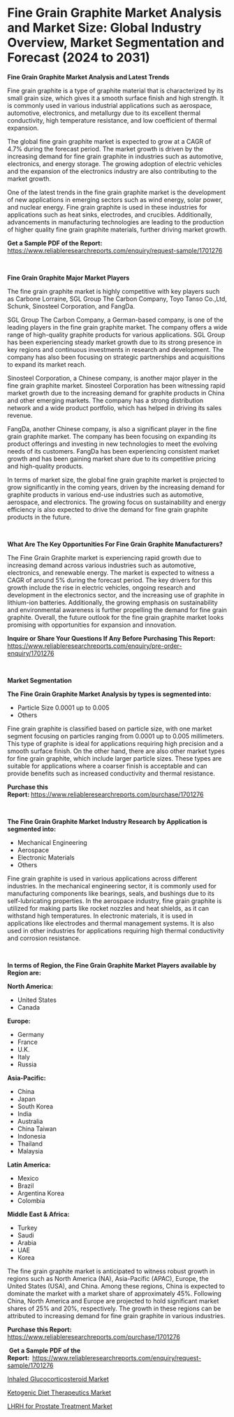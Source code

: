 <p><h1>Fine Grain Graphite Market Analysis and Market Size: Global Industry Overview, Market Segmentation and Forecast (2024 to 2031)</h1></p><p><strong>Fine Grain Graphite Market Analysis and Latest Trends</strong></p>
<p><p>Fine grain graphite is a type of graphite material that is characterized by its small grain size, which gives it a smooth surface finish and high strength. It is commonly used in various industrial applications such as aerospace, automotive, electronics, and metallurgy due to its excellent thermal conductivity, high temperature resistance, and low coefficient of thermal expansion.</p><p>The global fine grain graphite market is expected to grow at a CAGR of 4.7% during the forecast period. The market growth is driven by the increasing demand for fine grain graphite in industries such as automotive, electronics, and energy storage. The growing adoption of electric vehicles and the expansion of the electronics industry are also contributing to the market growth.</p><p>One of the latest trends in the fine grain graphite market is the development of new applications in emerging sectors such as wind energy, solar power, and nuclear energy. Fine grain graphite is used in these industries for applications such as heat sinks, electrodes, and crucibles. Additionally, advancements in manufacturing technologies are leading to the production of higher quality fine grain graphite materials, further driving market growth.</p></p>
<p><strong>Get a Sample PDF of the Report:&nbsp;</strong> <a href="https://www.reliableresearchreports.com/enquiry/request-sample/1701276">https://www.reliableresearchreports.com/enquiry/request-sample/1701276</a></p>
<p>&nbsp;</p>
<p><strong>Fine Grain Graphite Major Market Players</strong></p>
<p><p>The fine grain graphite market is highly competitive with key players such as Carbone Lorraine, SGL Group The Carbon Company, Toyo Tanso Co.,Ltd, Schunk, Sinosteel Corporation, and FangDa. </p><p>SGL Group The Carbon Company, a German-based company, is one of the leading players in the fine grain graphite market. The company offers a wide range of high-quality graphite products for various applications. SGL Group has been experiencing steady market growth due to its strong presence in key regions and continuous investments in research and development. The company has also been focusing on strategic partnerships and acquisitions to expand its market reach.</p><p>Sinosteel Corporation, a Chinese company, is another major player in the fine grain graphite market. Sinosteel Corporation has been witnessing rapid market growth due to the increasing demand for graphite products in China and other emerging markets. The company has a strong distribution network and a wide product portfolio, which has helped in driving its sales revenue.</p><p>FangDa, another Chinese company, is also a significant player in the fine grain graphite market. The company has been focusing on expanding its product offerings and investing in new technologies to meet the evolving needs of its customers. FangDa has been experiencing consistent market growth and has been gaining market share due to its competitive pricing and high-quality products.</p><p>In terms of market size, the global fine grain graphite market is projected to grow significantly in the coming years, driven by the increasing demand for graphite products in various end-use industries such as automotive, aerospace, and electronics. The growing focus on sustainability and energy efficiency is also expected to drive the demand for fine grain graphite products in the future.</p></p>
<p>&nbsp;</p>
<p><strong>What Are The Key Opportunities For Fine Grain Graphite Manufacturers?</strong></p>
<p><p>The Fine Grain Graphite market is experiencing rapid growth due to increasing demand across various industries such as automotive, electronics, and renewable energy. The market is expected to witness a CAGR of around 5% during the forecast period. The key drivers for this growth include the rise in electric vehicles, ongoing research and development in the electronics sector, and the increasing use of graphite in lithium-ion batteries. Additionally, the growing emphasis on sustainability and environmental awareness is further propelling the demand for fine grain graphite. Overall, the future outlook for the fine grain graphite market looks promising with opportunities for expansion and innovation.</p></p>
<p><strong>Inquire or Share Your Questions If Any Before Purchasing This Report:</strong> <a href="https://www.reliableresearchreports.com/enquiry/pre-order-enquiry/1701276">https://www.reliableresearchreports.com/enquiry/pre-order-enquiry/1701276</a></p>
<p>&nbsp;</p>
<p><strong>Market Segmentation</strong></p>
<p><strong>The Fine Grain Graphite Market Analysis by types is segmented into:</strong></p>
<p><ul><li>Particle Size 0.0001 up to 0.005</li><li>Others</li></ul></p>
<p><p>Fine grain graphite is classified based on particle size, with one market segment focusing on particles ranging from 0.0001 up to 0.005 millimeters. This type of graphite is ideal for applications requiring high precision and a smooth surface finish. On the other hand, there are also other market types for fine grain graphite, which include larger particle sizes. These types are suitable for applications where a coarser finish is acceptable and can provide benefits such as increased conductivity and thermal resistance.</p></p>
<p><strong>Purchase this Report:&nbsp;</strong><a href="https://www.reliableresearchreports.com/purchase/1701276">https://www.reliableresearchreports.com/purchase/1701276</a></p>
<p>&nbsp;</p>
<p><strong>The Fine Grain Graphite Market Industry Research by Application is segmented into:</strong></p>
<p><ul><li>Mechanical Engineering</li><li>Aerospace</li><li>Electronic Materials</li><li>Others</li></ul></p>
<p><p>Fine grain graphite is used in various applications across different industries. In the mechanical engineering sector, it is commonly used for manufacturing components like bearings, seals, and bushings due to its self-lubricating properties. In the aerospace industry, fine grain graphite is utilized for making parts like rocket nozzles and heat shields, as it can withstand high temperatures. In electronic materials, it is used in applications like electrodes and thermal management systems. It is also used in other industries for applications requiring high thermal conductivity and corrosion resistance.</p></p>
<p>&nbsp;</p>
<p><strong>In terms of Region, the Fine Grain Graphite Market Players available by Region are:</strong></p>
<p>
    <p> <strong> North America: </strong>
        <ul>
            <li>United States</li>
            <li>Canada</li>
        </ul>
        </p> 
    <p> <strong> Europe: </strong>
        <ul>
            <li>Germany</li>
            <li>France</li>
            <li>U.K.</li>
            <li>Italy</li>
            <li>Russia</li>
        </ul>
        </p> 
    <p> <strong> Asia-Pacific: </strong>
        <ul>
            <li>China</li>
            <li>Japan</li>
            <li>South Korea</li>
            <li>India</li>
            <li>Australia</li>
            <li>China Taiwan</li>
            <li>Indonesia</li>
            <li>Thailand</li>
            <li>Malaysia</li>
        </ul>
        </p> 
    <p> <strong> Latin America: </strong>
        <ul>
            <li>Mexico</li>
            <li>Brazil</li>
            <li>Argentina Korea</li>
            <li>Colombia</li>
        </ul>
        </p> 
    <p> <strong> Middle East & Africa: </strong>
        <ul>
            <li>Turkey</li>
            <li>Saudi</li>
            <li>Arabia</li>
            <li>UAE</li>
            <li>Korea</li>
        </ul>
    </p>
    </p>
<p><p>The fine grain graphite market is anticipated to witness robust growth in regions such as North America (NA), Asia-Pacific (APAC), Europe, the United States (USA), and China. Among these regions, China is expected to dominate the market with a market share of approximately 45%. Following China, North America and Europe are projected to hold significant market shares of 25% and 20%, respectively. The growth in these regions can be attributed to increasing demand for fine grain graphite in various industries.</p></p>
<p><strong>Purchase this Report: </strong><a href="https://www.reliableresearchreports.com/purchase/1701276">https://www.reliableresearchreports.com/purchase/1701276</a></p>
<p>&nbsp;<strong>Get a Sample PDF of the Report:&nbsp;&nbsp;</strong><a href="https://www.reliableresearchreports.com/enquiry/request-sample/1701276">https://www.reliableresearchreports.com/enquiry/request-sample/1701276</a></p>
<p><strong></strong></p>
<p><p><a href="https://view.publitas.com/reportprime-1/inhaled-glucocorticosteroid-market-size-growing-and-forecasted-for-period-from-2024-2031-and-provides-complete-market-analysis-of-this-market/">Inhaled Glucocorticosteroid Market</a></p><p><a href="https://view.publitas.com/reportprime-1/ketogenic-diet-therapeutics-market-size-reflecting-a-forecast-till-2031-market-by-type-by-application-and-by-geography/">Ketogenic Diet Therapeutics Market</a></p><p><a href="https://view.publitas.com/reportprime-1/lhrh-for-prostate-treatment-market-with-the-goal-of-estimating-the-market-size-and-future-growth-potential-of-various-market-segments-based-on-component-applications-end-user-and-region/">LHRH for Prostate Treatment Market</a></p></p>